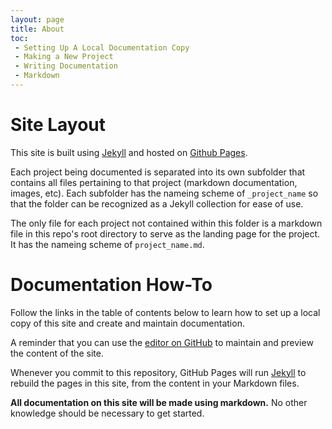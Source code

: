 ```yaml
---
layout: page
title: About
toc:
 - Setting Up A Local Documentation Copy
 - Making a New Project
 - Writing Documentation
 - Markdown
---
```


# Site Layout

This site is built using [Jekyll](https://jekyllrb.com/) and hosted on
[Github Pages](https://pages.github.com/). 

Each project being documented is separated into its own subfolder that contains all
files pertaining to that project (markdown documentation, images,
etc). Each subfolder has the nameing scheme of `_project_name` so that the
folder can be recognized as a Jekyll collection for ease of use.

The only file for each project not contained within this folder is a
markdown file in this repo's root directory to serve as the landing page
for the project. It has the nameing scheme of `project_name.md`. 

# Documentation How-To

Follow the links in the table of contents below to learn how to set up a
local copy of this site and create and maintain documentation.

A reminder that you can use the [editor on
GitHub](https://github.com/Max-Mobility/RnD/edit/master/README.md) to
maintain and preview the content of the site.

Whenever you commit to this repository, GitHub Pages will run
[Jekyll](https://jekyllrb.com/) to rebuild the pages in this site, from the
content in your Markdown files.

**All documentation on this site will be made using markdown.** No other
knowledge should be necessary to get started.

